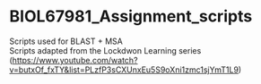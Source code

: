 # BIOL67981_Assignment_scripts
Scripts used for BLAST + MSA  
Scripts adapted from the Lockdwon Learning series (https://www.youtube.com/watch?v=butxOf_fxTY&list=PLzfP3sCXUnxEu5S9oXni1zmc1sjYmT1L9)
